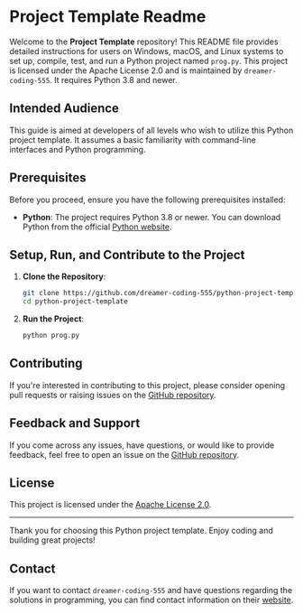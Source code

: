 # Project Template Readme

Welcome to the **Project Template** repository! This README file provides detailed instructions for users on Windows, macOS, and Linux systems to set up, compile, test, and run a Python project named `prog.py`. This project is licensed under the Apache License 2.0 and is maintained by `dreamer-coding-555`. It requires Python 3.8 and newer.

## Intended Audience

This guide is aimed at developers of all levels who wish to utilize this Python project template. It assumes a basic familiarity with command-line interfaces and Python programming.

## Prerequisites

Before you proceed, ensure you have the following prerequisites installed:

- **Python**: The project requires Python 3.8 or newer. You can download Python from the official [Python website](https://www.python.org/downloads/).

## Setup, Run, and Contribute to the Project

1. **Clone the Repository**:
   ```bash
   git clone https://github.com/dreamer-coding-555/python-project-template.git
   cd python-project-template
   ```

2. **Run the Project**:
   ```bash
   python prog.py
   ```

## Contributing

If you're interested in contributing to this project, please consider opening pull requests or raising issues on the [GitHub repository](https://github.com/dreamer-coding-555/python-project-template).

## Feedback and Support

If you come across any issues, have questions, or would like to provide feedback, feel free to open an issue on the [GitHub repository](https://github.com/dreamer-coding-555/python-project-template/issues).

## License

This project is licensed under the [Apache License 2.0](LICENSE).

---

Thank you for choosing this Python project template. Enjoy coding and building great projects!

## Contact

If you want to contact `dreamer-coding-555` and have questions regarding the solutions in programming, you can find contact information on their [website](https://trilobite.code.blog/contact/).
